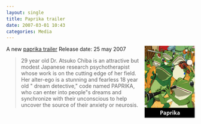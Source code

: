 ```yaml
---
layout: single
title: Paprika trailer 
date: 2007-03-01 10:43
categories: Media
---
```

A new <a href="http://www.apple.com/trailers/sony/paprika/trailer/">paprika trailer</a><a href="/public/uploads/2007/03/paprika_200702281610.jpg" title="paprika trailer"><img src="/public/uploads/2007/03/paprika_200702281610.jpg" alt="paprika trailer" align="right" /></a>
Release date: 25 may 2007
<blockquote>29 year old Dr. Atsuko Chiba is an attractive but modest Japanese research psychotherapist whose work is on the cutting edge of her field. Her alter-ego is a stunning and fearless 18 year old "
dream detective," code named PAPRIKA, who can enter into people&quot;s dreams and synchronize with their unconscious to help uncover the source of their anxiety or neurosis.</blockquote>
